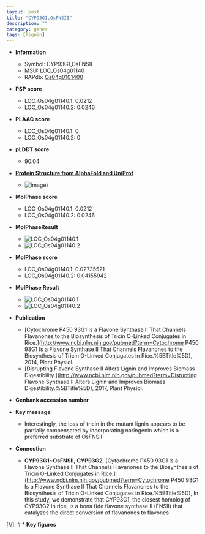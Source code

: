 ```yaml
---
layout: post
title: "CYP93G1,OsFNSII"
description: ""
category: genes
tags: [lignin]
---
```


* **Information**  
    + Symbol: CYP93G1,OsFNSII  
    + MSU: [LOC_Os04g01140](http://rice.plantbiology.msu.edu/cgi-bin/ORF_infopage.cgi?orf=LOC_Os04g01140)  
    + RAPdb: [Os04g0101400](http://rapdb.dna.affrc.go.jp/viewer/gbrowse_details/irgsp1?name=Os04g0101400)  

* **PSP score**  
    + LOC_Os04g01140.1: 0.0212 
    + LOC_Os04g01140.2: 0.0246 

* **PLAAC score**  
    + LOC_Os04g01140.1: 0 
    + LOC_Os04g01140.2: 0 

* **pLDDT score**
    + 90.04

* **[Protein Structure from AlphaFold and UniProt](https://www.uniprot.org/uniprotkb/Q0JFI2/entry#structure)**
    + ![image](https://ricepsp.github.io/images/Q0/AF-Q0JFI2-F1.png))

* **MolPhase score**
    + LOC_Os04g01140.1: 0.0212
    + LOC_Os04g01140.2: 0.0246

* **MolPhaseResult**
    + ![LOC_Os04g01140.1](https://ricepsp.github.io/pictures/LOC_Os04g/LOC_Os04g01140.1.png)
    + ![LOC_Os04g01140.2](https://ricepsp.github.io/pictures/LOC_Os04g/LOC_Os04g01140.2.png)

* **MolPhase score**
    + LOC_Os04g01140.1: 0.02735521
    + LOC_Os04g01140.2: 0.04155942

* **MolPhase Result**
    + ![LOC_Os04g01140.1](https://304243504.github.io/Pictures/LOC_Os04g/LOC_Os04g01140.1.png)
    + ![LOC_Os04g01140.2](https://304243504.github.io/Pictures/LOC_Os04g/LOC_Os04g01140.2.png)

* **Publication**  
    + [Cytochrome P450 93G1 Is a Flavone Synthase II That Channels Flavanones to the Biosynthesis of Tricin O-Linked Conjugates in Rice.](http://www.ncbi.nlm.nih.gov/pubmed?term=Cytochrome P450 93G1 Is a Flavone Synthase II That Channels Flavanones to the Biosynthesis of Tricin O-Linked Conjugates in Rice.%5BTitle%5D), 2014, Plant Physiol.
    + [Disrupting Flavone Synthase II Alters Lignin and Improves Biomass Digestibility.](http://www.ncbi.nlm.nih.gov/pubmed?term=Disrupting Flavone Synthase II Alters Lignin and Improves Biomass Digestibility.%5BTitle%5D), 2017, Plant Physiol.

* **Genbank accession number**  

* **Key message**  
    + Interestingly, the loss of tricin in the mutant lignin appears to be partially compensated by incorporating naringenin which is a preferred substrate of OsFNSII

* **Connection**  
    + __CYP93G1~OsFNSII__, __CYP93G2__, [Cytochrome P450 93G1 Is a Flavone Synthase II That Channels Flavanones to the Biosynthesis of Tricin O-Linked Conjugates in Rice.](http://www.ncbi.nlm.nih.gov/pubmed?term=Cytochrome P450 93G1 Is a Flavone Synthase II That Channels Flavanones to the Biosynthesis of Tricin O-Linked Conjugates in Rice.%5BTitle%5D), In this study, we demonstrate that CYP93G1, the closest homolog of CYP93G2 in rice, is a bona fide flavone synthase II (FNSII) that catalyzes the direct conversion of flavanones to flavones

[//]: # * **Key figures**  


